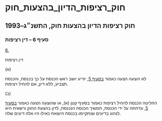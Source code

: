# חוק_רציפות_הדיון_בהצעות_חוק

## חוק רציפות הדיון בהצעות חוק, התשנ״ג–1993

### סעיף 6 – דין רציפות

[6.](https://he.wikisource.org/wiki/חוק_רציפות_הדיון_בהצעות_חוק#s_yp_6)

דין רציפות

(א)

לא הוצעה הצעה כאמור [בסעיף 5](https://he.wikisource.org/wiki/חוק_רציפות_הדיון_בהצעות_חוק#s_yp_5), יודיע יושב ראש הכנסת על כך בכנסת, והכנסת תצביע, ללא דיון, אם להחיל רציפות.

(ב)

החליטה הכנסת להחיל רציפות כאמור בסעיף קטן (א), או שהוצעה הצעה כאמור [בסעיף 5](https://he.wikisource.org/wiki/חוק_רציפות_הדיון_בהצעות_חוק#s_yp_5), ונדחתה על ידי הכנסת, תמשיך הכנסת הנכנסת, לדון בהצעת החוק ורשאית היא לנהוג בדיונים שנתקיימו בכנסת היוצאת כאילו היו אלה דיונים שלה.